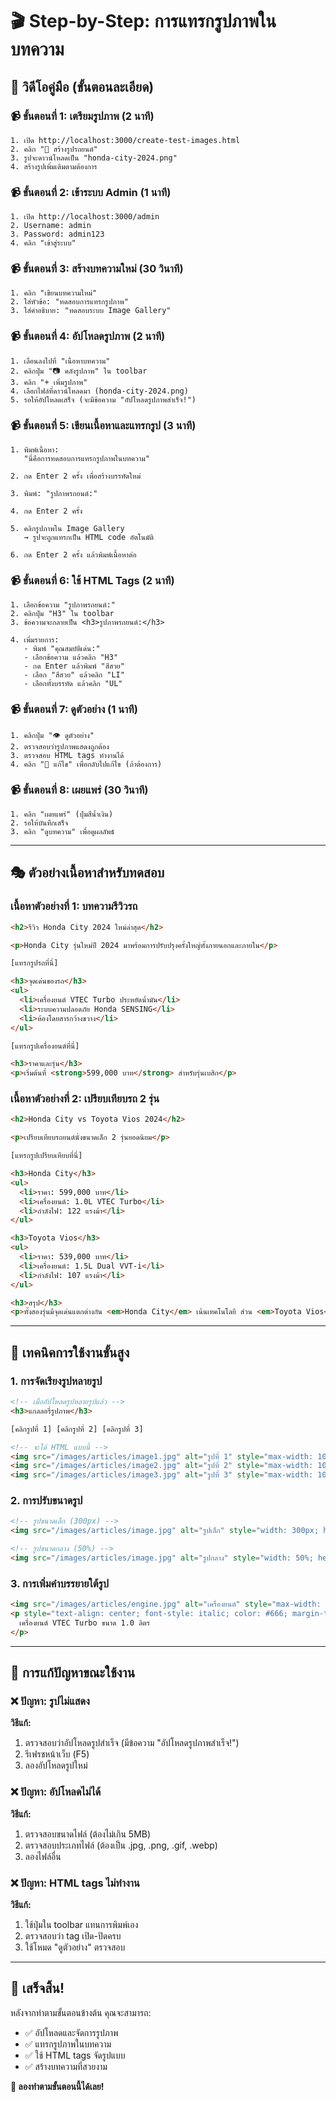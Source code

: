 # 🎬 Step-by-Step: การแทรกรูปภาพในบทความ

## 🎯 วิดีโอคู่มือ (ขั้นตอนละเอียด)

### 📹 ขั้นตอนที่ 1: เตรียมรูปภาพ (2 นาที)

```
1. เปิด http://localhost:3000/create-test-images.html
2. คลิก "🚗 สร้างรูปรถยนต์"
3. รูปจะดาวน์โหลดเป็น "honda-city-2024.png"
4. สร้างรูปเพิ่มเติมตามต้องการ
```

### 📹 ขั้นตอนที่ 2: เข้าระบบ Admin (1 นาที)

```
1. เปิด http://localhost:3000/admin
2. Username: admin
3. Password: admin123
4. คลิก "เข้าสู่ระบบ"
```

### 📹 ขั้นตอนที่ 3: สร้างบทความใหม่ (30 วินาที)

```
1. คลิก "เขียนบทความใหม่"
2. ใส่หัวข้อ: "ทดสอบการแทรกรูปภาพ"
3. ใส่คำอธิบาย: "ทดสอบระบบ Image Gallery"
```

### 📹 ขั้นตอนที่ 4: อัปโหลดรูปภาพ (2 นาที)

```
1. เลื่อนลงไปที่ "เนื้อหาบทความ"
2. คลิกปุ่ม "📷 คลังรูปภาพ" ใน toolbar
3. คลิก "+ เพิ่มรูปภาพ"
4. เลือกไฟล์ที่ดาวน์โหลดมา (honda-city-2024.png)
5. รอให้อัปโหลดเสร็จ (จะมีข้อความ "อัปโหลดรูปภาพสำเร็จ!")
```

### 📹 ขั้นตอนที่ 5: เขียนเนื้อหาและแทรกรูป (3 นาที)

```
1. พิมพ์เนื้อหา:
   "นี่คือการทดสอบการแทรกรูปภาพในบทความ"

2. กด Enter 2 ครั้ง เพื่อสร้างบรรทัดใหม่

3. พิมพ์: "รูปภาพรถยนต์:"

4. กด Enter 2 ครั้ง

5. คลิกรูปภาพใน Image Gallery
   → รูปจะถูกแทรกเป็น HTML code อัตโนมัติ

6. กด Enter 2 ครั้ง แล้วพิมพ์เนื้อหาต่อ
```

### 📹 ขั้นตอนที่ 6: ใช้ HTML Tags (2 นาที)

```
1. เลือกข้อความ "รูปภาพรถยนต์:"
2. คลิกปุ่ม "H3" ใน toolbar
3. ข้อความจะกลายเป็น <h3>รูปภาพรถยนต์:</h3>

4. เพิ่มรายการ:
   - พิมพ์ "คุณสมบัติเด่น:"
   - เลือกข้อความ แล้วคลิก "H3"
   - กด Enter แล้วพิมพ์ "สีสวย"
   - เลือก "สีสวย" แล้วคลิก "LI"
   - เลือกทั้งบรรทัด แล้วคลิก "UL"
```

### 📹 ขั้นตอนที่ 7: ดูตัวอย่าง (1 นาที)

```
1. คลิกปุ่ม "👁️ ดูตัวอย่าง"
2. ตรวจสอบว่ารูปภาพแสดงถูกต้อง
3. ตรวจสอบ HTML tags ทำงานได้
4. คลิก "📝 แก้ไข" เพื่อกลับไปแก้ไข (ถ้าต้องการ)
```

### 📹 ขั้นตอนที่ 8: เผยแพร่ (30 วินาที)

```
1. คลิก "เผยแพร่" (ปุ่มสีน้ำเงิน)
2. รอให้บันทึกเสร็จ
3. คลิก "ดูบทความ" เพื่อดูผลลัพธ์
```

---

## 🎭 ตัวอย่างเนื้อหาสำหรับทดสอบ

### เนื้อหาตัวอย่างที่ 1: บทความรีวิวรถ

```html
<h2>รีวิว Honda City 2024 ใหม่ล่าสุด</h2>

<p>Honda City รุ่นใหม่ปี 2024 มาพร้อมการปรับปรุงครั้งใหญ่ทั้งภายนอกและภายใน</p>

[แทรกรูปรถที่นี่]

<h3>จุดเด่นของรถ</h3>
<ul>
  <li>เครื่องยนต์ VTEC Turbo ประหยัดน้ำมัน</li>
  <li>ระบบความปลอดภัย Honda SENSING</li>
  <li>ห้องโดยสารกว้างขวาง</li>
</ul>

[แทรกรูปเครื่องยนต์ที่นี่]

<h3>ราคาและรุ่น</h3>
<p>เริ่มต้นที่ <strong>599,000 บาท</strong> สำหรับรุ่นเบสิก</p>
```

### เนื้อหาตัวอย่างที่ 2: เปรียบเทียบรถ 2 รุ่น

```html
<h2>Honda City vs Toyota Vios 2024</h2>

<p>เปรียบเทียบรถยนต์นั่งขนาดเล็ก 2 รุ่นยอดนิยม</p>

[แทรกรูปเปรียบเทียบที่นี่]

<h3>Honda City</h3>
<ul>
  <li>ราคา: 599,000 บาท</li>
  <li>เครื่องยนต์: 1.0L VTEC Turbo</li>
  <li>กำลังไฟ: 122 แรงม้า</li>
</ul>

<h3>Toyota Vios</h3>
<ul>
  <li>ราคา: 539,000 บาท</li>
  <li>เครื่องยนต์: 1.5L Dual VVT-i</li>
  <li>กำลังไฟ: 107 แรงม้า</li>
</ul>

<h3>สรุป</h3>
<p>ทั้งสองรุ่นมีจุดเด่นแตกต่างกัน <em>Honda City</em> เน้นเทคโนโลยี ส่วน <em>Toyota Vios</em> เน้นความคุ้มค่า</p>
```

---

## 🎯 เทคนิคการใช้งานขั้นสูง

### 1. การจัดเรียงรูปหลายรูป

```html
<!-- เมื่ออัปโหลดรูปหลายรูปแล้ว -->
<h3>แกลลอรี่รูปภาพ</h3>

[คลิกรูปที่ 1] [คลิกรูปที่ 2] [คลิกรูปที่ 3]

<!-- จะได้ HTML แบบนี้ -->
<img src="/images/articles/image1.jpg" alt="รูปที่ 1" style="max-width: 100%; height: auto; margin: 10px 0;" />
<img src="/images/articles/image2.jpg" alt="รูปที่ 2" style="max-width: 100%; height: auto; margin: 10px 0;" />
<img src="/images/articles/image3.jpg" alt="รูปที่ 3" style="max-width: 100%; height: auto; margin: 10px 0;" />
```

### 2. การปรับขนาดรูป

```html
<!-- รูปขนาดเล็ก (300px) -->
<img src="/images/articles/image.jpg" alt="รูปเล็ก" style="width: 300px; height: auto; margin: 10px 0;" />

<!-- รูปขนาดกลาง (50%) -->
<img src="/images/articles/image.jpg" alt="รูปกลาง" style="width: 50%; height: auto; margin: 10px 0;" />
```

### 3. การเพิ่มคำบรรยายใต้รูป

```html
<img src="/images/articles/engine.jpg" alt="เครื่องยนต์" style="max-width: 100%; height: auto; margin: 10px 0;" />
<p style="text-align: center; font-style: italic; color: #666; margin-top: 5px;">
  เครื่องยนต์ VTEC Turbo ขนาด 1.0 ลิตร
</p>
```

---

## 🔧 การแก้ปัญหาขณะใช้งาน

### ❌ ปัญหา: รูปไม่แสดง

**วิธีแก้:**

1. ตรวจสอบว่าอัปโหลดรูปสำเร็จ (มีข้อความ "อัปโหลดรูปภาพสำเร็จ!")
2. รีเฟรชหน้าเว็บ (F5)
3. ลองอัปโหลดรูปใหม่

### ❌ ปัญหา: อัปโหลดไม่ได้

**วิธีแก้:**

1. ตรวจสอบขนาดไฟล์ (ต้องไม่เกิน 5MB)
2. ตรวจสอบประเภทไฟล์ (ต้องเป็น .jpg, .png, .gif, .webp)
3. ลองไฟล์อื่น

### ❌ ปัญหา: HTML tags ไม่ทำงาน

**วิธีแก้:**

1. ใช้ปุ่มใน toolbar แทนการพิมพ์เอง
2. ตรวจสอบว่า tag เปิด-ปิดครบ
3. ใช้โหมด "ดูตัวอย่าง" ตรวจสอบ

---

## 🎉 เสร็จสิ้น!

หลังจากทำตามขั้นตอนข้างต้น คุณจะสามารถ:

- ✅ อัปโหลดและจัดการรูปภาพ
- ✅ แทรกรูปภาพในบทความ
- ✅ ใช้ HTML tags จัดรูปแบบ
- ✅ สร้างบทความที่สวยงาม

**🎯 ลองทำตามขั้นตอนนี้ได้เลย!**
